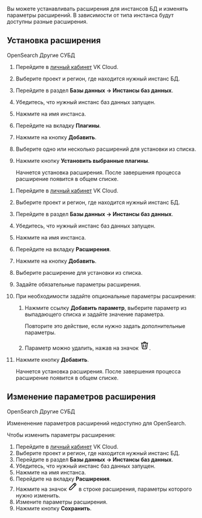 Вы можете устанавливать расширения для инстансов БД и изменять параметры расширений. В зависимости от типа инстанса будут доступны разные расширения.

## Установка расширения

<tabs>
<tablist>
<tab>OpenSearch</tab>
<tab>Другие СУБД</tab>
</tablist>
<tabpanel>

1. Перейдите в [личный кабинет](https://mcs.mail.ru/app/) VK Cloud.
1. Выберите проект и регион, где находится нужный инстанс БД.
1. Перейдите в раздел **Базы данных → Инстансы баз данных**.
1. Убедитесь, что нужный инстанс баз данных запущен.
1. Нажмите на имя инстанса.
1. Перейдите на вкладку **Плагины**.
1. Нажмите на кнопку **Добавить**.
1. Выберите одно или несколько расширений для установки из списка.
1. Нажмите кнопку **Установить выбранные плагины**.

   Начнется установка расширения. После завершения процесса расширение появится в общем списке.

</tabpanel>
<tabpanel>

1. Перейдите в [личный кабинет](https://mcs.mail.ru/app/) VK Cloud.
1. Выберите проект и регион, где находится нужный инстанс БД.
1. Перейдите в раздел **Базы данных → Инстансы баз данных**.
1. Убедитесь, что нужный инстанс баз данных запущен.
1. Нажмите на имя инстанса.
1. Перейдите на вкладку **Расширения**.
1. Нажмите на кнопку **Добавить**.
1. Выберите расширение для установки из списка.
1. Задайте обязательные параметры расширения.
1. При необходимости задайте опциональные параметры расширения:

   1. Нажмите ссылку **Добавить параметр**, выберите параметр из выпадающего списка и задайте значение параметра.

      Повторите это действие, если нужно задать дополнительные параметры.

   1. Параметр можно удалить, нажав на значок ![Корзина](./assets/trash-icon.svg "inline").

1. Нажмите кнопку **Добавить**.

   Начнется установка расширения. После завершения процесса расширение появится в общем списке.

</tabpanel>
</tabs>

## Изменение параметров расширения

<tabs>
<tablist>
<tab>OpenSearch</tab>
<tab>Другие СУБД</tab>
</tablist>
<tabpanel>

<info>

Измененение параметров расширений недоступно для OpenSearch.

</info>

</tabpanel>
<tabpanel>

Чтобы изменить параметры расширения:

1. Перейдите в [личный кабинет](https://mcs.mail.ru/app/) VK Cloud.
1. Выберите проект и регион, где находится нужный инстанс БД.
1. Перейдите в раздел **Базы данных → Инстансы баз данных**.
1. Убедитесь, что нужный инстанс баз данных запущен.
1. Нажмите на имя инстанса.
1. Перейдите на вкладку **Расширения**.
1. Нажмите на значок ![Карандаш](./assets/pencil-icon.svg "inline") в строке расширения, параметры которого нужно изменить.
1. Измените параметры расширения.
1. Нажмите кнопку **Сохранить**.

</tabpanel>
</tabs>
